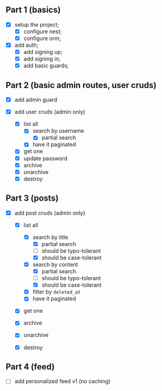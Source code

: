 ## Part 1 (basics)

- [x] setup the project;
  - [x] configure nest;
  - [x] configure orm;

- [x] add auth;
  - [x] add signing up;
  - [x] add signing in;
  - [x] add basic guards;

## Part 2 (basic admin routes, user cruds)

- [x] add admin guard

- [x] add user cruds (admin only)
  - [x] list all
    - [x] search by username
      - [x] partial search
    - [x] have it paginated
  - [x] get one
  - [x] update password
  - [x] archive
  - [x] unarchive
  - [x] destroy

## Part 3 (posts)

- [x] add post cruds (admin only)
  - [x] list all
      - [x] search by title
        - [x] partial search
        - [ ] should be typo-tolerant
        - [x] should be case-tolerant
      - [x] search by content
        - [x] partial search
        - [ ] should be typo-tolerant
        - [x] should be case-tolerant
      - [x] filter by `deleted_at`
      - [x] have it paginated
  - [x] get one
  - [x] archive
  - [x] unarchive
  - [x] destroy



## Part 4 (feed)

- [ ] add personalized feed v1 (no caching)
